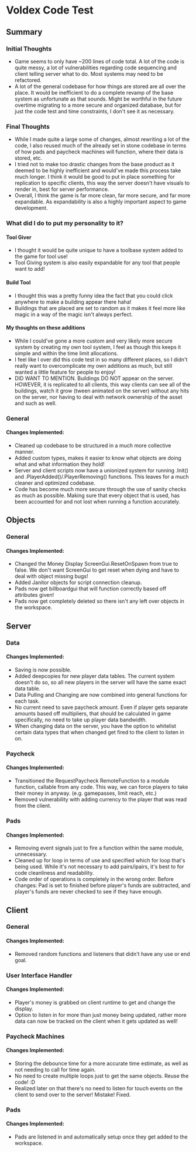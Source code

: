 # Voldex Code Test

## Summary
### Initial Thoughts
- Game seems to only have ~200 lines of code total. A lot of the code is quite messy, a lot of vulnerabilities regarding code sequencing and client telling server what to do. Most systems may need to be refactored.
- A lot of the general codebase for how things are stored are all over the place. It would be inefficient to do a complete revamp of the base system as unfortunate as that sounds. Might be worthful in the future overtime migrating to a more secure and organized database, but for just the code test and time constraints, I don't see it as necessary.

### Final Thoughts
- While I made quite a large some of changes, almost rewriting a lot of the code, I also reused much of the already set in stone codebase in terms of how pads and paycheck machines will function, where their data is stored, etc.
- I tried not to make too drastic changes from the base product as it deemed to be highly inefficient and would've made this process take much longer. I think it would be good to put in place something for replication to specific clients, this way the server doesn't have visuals to render in, best for server performance.
- Overall, I think the game is far more clean, far more secure, and far more expandable. As expandability is also a highly important aspect to game development.

### What did I do to put my personality to it?
#### Tool Giver
- I thought it would be quite unique to have a toolbase system added to the game for tool use!
- Tool Giving system is also easily expandable for any tool that people want to add!

#### Build Tool
- I thought this was a pretty funny idea the fact that you could click anywhere to make a building appear there haha!
- Buildings that are placed are set to random as it makes it feel more like magic in a way of the magic isn't always perfect.

#### My thoughts on these additions
- While I could've gone a more custom and very likely more secure system by creating my own tool system, I feel as though this keeps it simple and within the time limit allocations.
- I feel like I over did this code test in so many different places, so I didn't really want to overcomplicate my own additions as much, but still wanted a little feature for people to enjoy!
- DID WANT TO MENTION. Buildings DO NOT appear on the server. HOWEVER, it is replicated to all clients, this way clients can see all of the buildings, watch it grow (tween animated on the server) without any hits on the server, nor having to deal with network ownership of the asset and such as well.

### General
#### Changes Implemented:
- Cleaned up codebase to be structured in a much more collective manner.
- Added custom types, makes it easier  to know what objects are doing what and what information they hold!
- Server and client scripts now have a unionized system for running .Init() and .PlayerAdded()/.PlayerRemoving() functions. This leaves for a much cleaner and optimized codebase.
- Code has become much more secure through the use of sanity checks as much as possible. Making sure that every object that is used, has been accounted for and not lost when running a function accurately.

## Objects

### General
#### Changes Implemented:
- Changed the Money Display ScreenGui.ResetOnSpawn from true to false. We don't want ScreenGui to get reset when dying and have to deal with object missing bugs!
- Added Janitor objects for script connection cleanup.
- Pads now get billboardgui that will function correctly based off attributes given!
- Pads now get completely deleted so there isn't any left over objects in the workspace.

## Server

### Data
#### Changes Implemented:
- Saving is now possible.
- Added deepcopies for new player data tables. The current system doesn't do so, so all new players in the server will have the same exact data table.
- Data Pulling and Changing are now combined into general functions for each task.
- No current need to save paycheck amount. Even if player gets separate amounts based off multipliers, that should be calculated in game specifically, no need to take up player data bandwidth.
- When changing data on the server, you have the option to whitelist certain data types that when changed get fired to the client to listen in on.

### Paycheck
#### Changes Implemented:
- Transitioned the RequestPaycheck RemoteFunction to a module function, callable from any code. This way, we can force players to take their money in anyway. (e.g. gamepasses, limit reach, etc.)
- Removed vulnerability with adding currency to the player that was read from the client.

### Pads
#### Changes Implemented:
- Removing event signals just to fire a function within the same module, unnecessary.
- Cleaned up for loop in terms of use and specified which for loop that's being used. While it's not necessary to add pairs/ipairs, it's best to for code cleanliness and readability.
- Code order of operations is completely in the wrong order. Before changes: Pad is set to finished before player's funds are subtracted, and player's funds are never checked to see if they have enough.

## Client

### General
#### Changes Implemented:
- Removed random functions and listeners that didn't have any use or end goal.

### User Interface Handler
#### Changes Implemented:
- Player's money is grabbed on client runtime to get and change the display.
- Option to listen in for more than just money being updated, rather more data can now be tracked on the client when it gets updated as well!

### Paycheck Machines
#### Changes Implemented:
- Storing the debounce time for a more accurate time estimate, as well as not needing to call for time again.
- No need to create multiple loops just to get the same objects. Reuse the code! :D
- Realized later on that there's no need to listen for touch events on the client to send over to the server! Mistake! Fixed.

### Pads
#### Changes Implemented:
- Pads are listened in and automatically setup once they get added to the workspace.